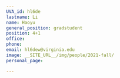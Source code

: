 ```yaml
---
UVA_id: hl6de
lastname: Li
name: Haoyu
general_position: gradstudent
position: 4+1
office:  
phone:  
email: hl6dew@virginia.edu
image: __SITE_URL__/img/people/2021-fall/
personal_page: 

---
```


